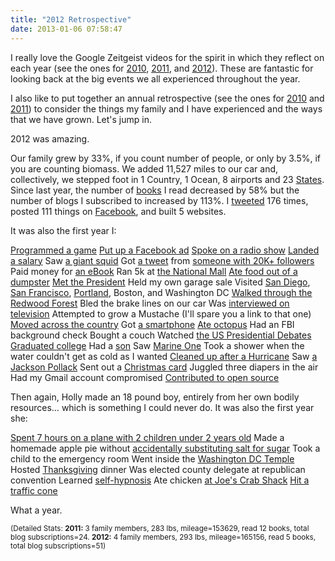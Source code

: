 ```yaml
---
title: "2012 Retrospective"
date: 2013-01-06 07:58:47
---
```


I really love the Google Zeitgeist videos for the spirit in which they reflect on each year (see the ones for <a href="http://www.youtube.com/watch?v=F0QXB5pw2qE" target="_blank" rel="noopener noreferrer" title="Zeitgeist 2010: Year in Review">2010</a>, <a href="http://www.youtube.com/watch?v=SAIEamakLoY" target="_blank" rel="noopener noreferrer" title="This is my favorite one.">2011</a>, and <a href="http://www.youtube.com/watch?v=xY_MUB8adEQ" target="_blank" rel="noopener noreferrer" title="Zeitgeist 2012: Year in Review">2012</a>). These are fantastic for looking back at the big events we all experienced throughout the year.

I also like to put together an annual retrospective (see the ones for [2010][1] and [2011][2]) to consider the things my family and I have experienced and the ways that we have grown. Let's jump in.

 [1]: http://bryanbraun.com/2011/02/20/checking-in "Checking in"
 [2]: http://bryanbraun.com/2012/01/01/looking-back-looking-forward "Looking Back. Looking Forward."

2012 was amazing.

Our family grew by 33%, if you count number of people, or only by 3.5%, if you are counting biomass. We added 11,527 miles to our car and, collectively, we stepped foot in 1 Country, 1 Ocean, 8 airports and 23 [States][3]. Since last year, the number of [books][4] I read decreased by 58% but the number of blogs I subscribed to increased by 113%. I <a href="https://twitter.com/BryanEBraun" target="_blank" rel="noopener noreferrer" title="Bryan Braun on Twitter">tweeted</a> 176 times, posted 111 things on <a href="https://www.facebook.com/bryanbr4un" target="_blank" rel="noopener noreferrer" title="Bryan on Facebook">Facebook</a>, and built 5 websites.

 [3]: http://bryanbraun.com/2012/08/05/17-states-14-days "17 States in 14 Days"
 [4]: http://bryanbraun.com/books "Book Reviews"

It was also the first year I:

[Programmed a game](http://bryanbraun.github.io/alchemist)
<a href="/assets/images/acquia_ad.JPG" target="_blank" rel="noopener noreferrer" title="If I were 17 again, I'd use Facebook ads to help me run for student body president. It would be the talk of the school... which is important if you are running for student body president.">Put up a Facebook ad</a>
[Spoke on a radio show][5]
<a href="http://bryanbraun.com/2012/09/09/which-i-explain-how-i-got-my-dream-job" target="_blank" rel="noopener noreferrer" title="In which I explain how I got my dream job">Landed a salary</a>
Saw <a href="http://www.mnh.si.edu/exhibits/ocean_hall/squid.html" target="_blank" rel="noopener noreferrer" title="That's right. They exist.">a giant squid</a>
Got <a href="https://twitter.com/Dries/status/186999538106646529" target="_blank" rel="noopener noreferrer" title="Dries Tweet">a tweet</a> from <a href="https://twitter.com/Dries" target="_blank" rel="noopener noreferrer" title="Dries">someone with 20K+ followers</a>
Paid money for [an eBook][6]
Ran 5k at <a href="http://dc.about.com/od/touristattractions/ss/PhotosNatlMall_6.htm" target="_blank" rel="noopener noreferrer" title="The National Mall">the National Mall</a>
<a href="http://www.youtube.com/watch?v=0HlFP-PMW6E" target="_blank" rel="noopener noreferrer" title="Anyone with an open mind and a Netflix account can watch the documentary for free.">Ate food out of a dumpster</a>
<a href="http://youtu.be/nBarMWcYdAA?t=3m8s" target="_blank" rel="noopener noreferrer" title="I'm in front, facing the President">Met the President</a>
Held my own garage sale
Visited [San Diego][7], <a href="http://4.bp.blogspot.com/-mgKwIWugbLU/UClRAw0g0aI/AAAAAAAACCs/7DOKAMLXI3U/s1600/P7300455.JPG" target="_blank" rel="noopener noreferrer" title="At Fisherman's Wharf">San Francisco</a>, [Portland][8], Boston, and Washington DC
<a href="http://3.bp.blogspot.com/-OPK3-eg5dhg/UClRQIu-3aI/AAAAAAAACDk/VSyrTaXxYOw/s1600/P7310496.JPG" target="_blank" rel="noopener noreferrer" title="Some trees are so old and strong that you can see black patches and scars from all the forest fires they've lived through.">Walked through the Redwood Forest</a>
Bled the brake lines on our car
Was [interviewed on television][9]
Attempted to grow a Mustache (I'll spare you a link to that one)
[Moved across the country][10]
Got <a href="http://www.samsung.com/us/mobile/cell-phones/SGH-T989ZKBTMB" target="_blank" rel="noopener noreferrer" title="Samsung Galaxy SII">a smartphone</a>
[Ate octopus][11]
Had an FBI background check
Bought a couch
Watched <a href="http://en.wikipedia.org/wiki/United_States_presidential_election_debates,_2012" target="_blank" rel="noopener noreferrer" title="Wikipedia: US Presidential Debates">the US Presidential Debates</a>
<a href="https://www.facebook.com/photo.php?fbid=3420265116728&set=a.3370370749400.287757.1573191502&type=3&theater" target="_blank" rel="noopener noreferrer" title="While I don't use the degree, I'm happy with the other things I got at BYU: My wife, a line on my resume, stickers on my car, and 24 free months of the New York Times.">Graduated college</a>
Had a [son][12]
Saw <a href="http://en.wikipedia.org/wiki/Marine_One" target="_blank" rel="noopener noreferrer" title="Wikipedia: Marine One">Marine One</a>
Took a shower when the water couldn't get as cold as I wanted
<a href="http://devore-jonathan.wistia.com/medias/xhhirat8vx" target="_blank" rel="noopener noreferrer" title="Hurricane Sandy Video">Cleaned up after a Hurricane</a>
Saw <a href="http://en.wikipedia.org/wiki/File:Lavender_Mist.jpg" target="_blank" rel="noopener noreferrer" title="There is often a miniture version of this painting where Heidi sits at our kitchen table.">a Jackson Pollack</a>
Sent out a <a href="http://bryanbraun.com/2012/12/15/happy-holidays-2012" target="_blank" rel="noopener noreferrer" title="I admit, the design was influenced by the fact that the Smithsonian art museum had lots of Andy Warhol's art on display.">Christmas card</a>
Juggled three diapers in the air
Had my Gmail account compromised
<a href="http://drupal.org/project/writer" target="_blank" rel="noopener noreferrer" title="This page went up on December 31st, so it was a close call.">Contributed to open source</a>

 [5]: http://bryanbraun.com/2012/09/09/press "Their regular broadcast is at www.siriusxm.com/byuradio"
 [6]: https://play.google.com/store/books/details/Seth_Godin_Linchpin?id=dI66B5IY2X0C "Linchpin"
 [7]: http://3.bp.blogspot.com/-Wz0KXs56fhk/UClQmpbS7NI/AAAAAAAACBM/k1ojCUe7My8/s320/P7280281.JPG
 [8]: http://3.bp.blogspot.com/-HbpTvjSIFAM/UClRb7nVbGI/AAAAAAAACEI/VKfeM5tP-Zk/s1600/P8010534.JPG
 [9]: http://bryanbraun.com/2012/04/30/in-the-press#discovery-channel "You never realize how important the ability to form coherent sentances is, until you lose it."
 [10]: http://bryanbraun.com/2012/08/05/17-states-14-days "17 states in 14 days"
 [11]: http://graffiatodc.com/menus/ "...at Graffiato. The've also got this Spinach and Bacon pizza that is fantastic."
 [12]: http://4.bp.blogspot.com/-zW_kjoacPlU/UL-Hr_sm_rI/AAAAAAAAFLw/O9lOk_f1JNE/s1600/IMG_1037.JPG "They don't call him Stinky Pete for nothing."

Then again, Holly made an 18 pound boy, entirely from her own bodily resources… which is something I could never do. It was also the first year she:

[Spent 7 hours on a plane with 2 children under 2 years old][13]
Made a homemade apple pie without <a href="http://1.bp.blogspot.com/_nPInrJBeS1c/Sy008laLtjI/AAAAAAAAAaU/k20L0YzqMq8/s1600/DSCN0783.JPG" target="_blank" rel="noopener noreferrer" title="Those were dark days...">accidentally substituting salt for sugar</a>
Took a child to the emergency room
Went inside the <a href="http://www.lds.org/church/temples/washington-dc?lang=eng" target="_blank" rel="noopener noreferrer" title="Washington D.C. Temple">Washington DC Temple</a>
Hosted <a href="http://hollybunchkins.blogspot.com/2012/12/thanksgiving.html" target="_blank" rel="noopener noreferrer" title="Here are some photos">Thanksgiving</a> dinner
Was elected county delegate at republican convention
Learned <a href="https://www.hypnobabies.com/" target="_blank" rel="noopener noreferrer" title="Hypnobabies">self-hypnosis</a>
Ate chicken [at Joe's Crab Shack][14]
<a href="https://twitter.com/BryanEBraun/status/257454313000017921" target="_blank" rel="noopener noreferrer" title="I had always wanted to use the hashtag #womendriversnosurvivors...">Hit a traffic cone</a>

 [13]: http://2.bp.blogspot.com/-IeYkDNxJzAE/UH8H-Vq4wQI/AAAAAAAAE74/rZkK2wXJd7c/s1600/IMG_0895.JPG
 [14]: http://1.bp.blogspot.com/-cU4VS27C4sE/UClRNNf3qdI/AAAAAAAACDc/x8zETvRWW7c/s1600/P7300476.jpg

What a year.

<small>(Detailed Stats: <strong>2011:</strong> 3 family members, 283 lbs, mileage=153629, read 12 books, total blog subscriptions=24. <strong>2012:</strong> 4 family members, 293 lbs, mileage=165156, read 5 books, total blog subscriptions=51)</small>
